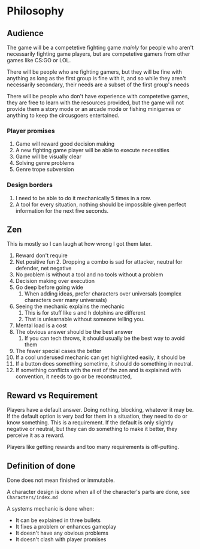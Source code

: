# Philosophy
## Audience
The game will be a competetive fighting game *mainly* for people who aren't necessarily fighting game players, but are competetive gamers from other games like CS:GO or LOL.

There will be people who are fighting gamers, but they will be fine with anything as long as the first group is fine with it, and so while they aren't necessarily secondary, their needs are a subset of the first group's needs

There will be people who don't have experience with competetive games, they are free to learn with the resources provided, but the game will not provide them a story mode or an arcade mode or fishing minigames or anything to keep the circusgoers entertained.

### Player promises
1. Game will reward good decision making
2. A new fighting game player will be able to execute necessities
3. Game will be visually clear
4. Solving genre problems
5. Genre trope subversion

### Design borders
1. I need to be able to do it mechanically 5 times in a row.
2. A tool for every situation, nothing should be impossible given perfect information for the next five seconds.

## Zen
This is mostly so I can laugh at how wrong I got them later.

1. Reward don't require
2. Net positive fun
	2. Dropping a combo is sad for attacker, neutral for defender, net negative
3. No problem is without a tool and no tools without a problem
4. Decision making over execution
5. Go deep before going wide
	1. When adding ideas, prefer characters over universals (complex characters over many universals)
6. Seeing the mechanic explains the mechanic
   1. This is for stuff like s and h dolphins are different
   2. That is unlearnable without someone telling you.
7. Mental load is a cost
8. The obvious answer should be the best answer
   1. If you can tech throws, it should usually be the best way to avoid them 
9. The fewer special cases the better
12. If a cool underused mechanic can get highlighted easily, it should be
13. If a button does something sometime, it should do something in neutral.
14.  If something conflicts with the rest of the zen and is explained with convention, it needs to go or be reconstructed,


## Reward vs Requirement
Players have a default answer. Doing nothing, blocking, whatever it may be. If the default option is very bad for them in a situation, they need to do or know something. This is a requirement. If the default is only slightly negative or neutral, but they can do something to make it better, they perceive it as a reward.

Players like getting rewards and too many requirements is off-putting.

## Definition of done
Done does not mean finished or immutable.

A character design is done when all of the character's parts are done, see `Characters/index.md`

A systems mechanic is done when:
- It can be explained in three bullets
- It fixes a problem or enhances gameplay
- It doesn't have any obvious problems
- It doesn't clash with player promises